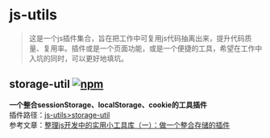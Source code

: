 # js-utils
>这是一个js插件集合，旨在把工作中可复用js代码抽离出来，提升代码质量、复用率。插件或是一个页面功能，或是一个便捷的工具，希望在工作中入坑的同时，可以更好地填坑。

## storage-util [![npm](https://img.shields.io/npm/v/storage-util.svg)](https://www.npmjs.com/package/storage-util)
**一个整合sessionStorage、localStorage、cookie的工具插件**   
插件路径：[js-utils>storage-util](https://github.com/weijhfly/js-utils/storage-util)  
参考文章：[整理js开发中的实用小工具库（一）：做一个整合存储的插件](https://blog.csdn.net/qq_32262127/article/details/85496516)  